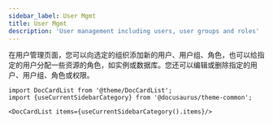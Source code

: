 ```yaml
---
sidebar_label: User Mgmt
title: User Mgmt
description: 'User management including users, user groups and roles'
---
```


在用户管理页面，您可以向选定的组织添加新的用户、用户组、角色，也可以给指定的用户分配一些资源的角色，如实例或数据库。您还可以编辑或删除指定的用户、用户组、角色或权限。

```mdx-code-block
import DocCardList from '@theme/DocCardList';
import {useCurrentSidebarCategory} from '@docusaurus/theme-common';

<DocCardList items={useCurrentSidebarCategory().items}/>
```
